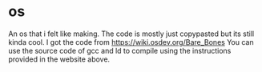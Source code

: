 # os
An os that i felt like making. The code is mostly just copypasted but its still kinda cool.
I got the code from https://wiki.osdev.org/Bare_Bones
You can use the source code of gcc and ld to compile using the instructions provided in the website above.

